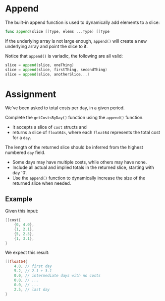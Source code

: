 # Append

The built-in append function is used to dynamically add elements to a slice:

```go
func append(slice []Type, elems ...Type) []Type
```

If the underlying array is not large enough, `append()` will create a new underlying array and point the slice to it.

Notice that `append()` is variadic, the following are all valid:

```go
slice = append(slice, oneThing)
slice = append(slice, firstThing, secondThing)
slice = append(slice, anotherSlice...)
```

# Assignment

We've been asked to total costs per day, in a given period.

Complete the `getCostsByDay()` function using the `append()` function.

- It accepts a slice of `cost` structs and
- returns a slice of `float64s`, where each `float64` represents the total cost for a `day`.

The length of the returned slice should be inferred from the highest numbered `day` field.

- Some days may have multiple costs, while others may have none.
- Include all actual and implied totals in the returned slice, starting with day '0'.
- Use the `append()` function to dynamically increase the size of the returned slice when needed.

## Example

Given this input:

```go
[]cost{
    {0, 4.0},
    {1, 2.1},
    {5, 2.5},
    {1, 3.1},
}
```

We expect this result:

```go
[]float64{
    4.0, // first day
    5.2, // 2.1 + 3.1
    0.0, // intermediate days with no costs
    0.0, // ...
    0.0, // ...
    2.5, // last day
}
```
